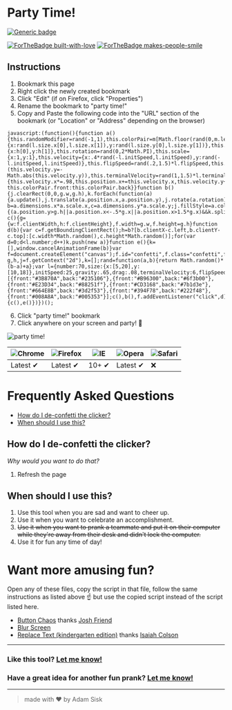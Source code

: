 # Party Time!
[![Generic badge](https://img.shields.io/badge/Version-2.0.1-blue.svg)](https://shields.io/)

[![ForTheBadge built-with-love](http://ForTheBadge.com/images/badges/built-with-love.svg)](https://GitHub.com/Naereen/)
[![ForTheBadge makes-people-smile](http://ForTheBadge.com/images/badges/makes-people-smile.svg)](http://ForTheBadge.com)

## Instructions
1. Bookmark this page
2. Right click the newly created bookmark
3. Click "Edit" (if on Firefox, click "Properties")
4. Rename the bookmark to "party time!"
5. Copy and Paste the following code into the "URL" section of the bookmark (or "Location" or "Address" depending on the browser)
```
javascript:(function(){function a(){this.randomModifier=rand(-1,1),this.colorPair=m[Math.floor(rand(0,m.length))],this.dimensions={x:rand(l.size.x[0],l.size.x[1]),y:rand(l.size.y[0],l.size.y[1])},this.position={x:h[0],y:h[1]},this.rotation=rand(0,2*Math.PI),this.scale={x:1,y:1},this.velocity={x:.4*rand(-l.initSpeed,l.initSpeed),y:rand(-l.initSpeed,l.initSpeed)},this.flipSpeed=rand(.2,1.5)*l.flipSpeed,this.position.y<=g.h&&(this.velocity.y=-Math.abs(this.velocity.y)),this.terminalVelocity=rand(1,1.5)*l.terminalVelocity,this.update=function(){this.velocity.x*=.98,this.position.x+=this.velocity.x,this.velocity.y+=this.randomModifier*l.drag,this.velocity.y+=l.gravity,this.velocity.y=Math.min(this.velocity.y,this.terminalVelocity),this.position.y+=this.velocity.y,this.scale.y=Math.cos((this.position.y+this.randomModifier)*this.flipSpeed),this.color=0<this.scale.y?this.colorPair.front:this.colorPair.back}}function b(){j.clearRect(0,0,g.w,g.h),k.forEach(function(a){a.update(),j.translate(a.position.x,a.position.y),j.rotate(a.rotation);var b=a.dimensions.x*a.scale.x,c=a.dimensions.y*a.scale.y;j.fillStyle=a.color,j.fillRect(-.5*b,-.5*c,b,c),j.setTransform(1,0,0,1,0,0)}),k.forEach(function(a,b){(a.position.y>g.h||a.position.x<-.5*g.x||a.position.x>1.5*g.x)&&k.splice(b,1)}),window.requestAnimationFrame(b)}function c(){g={w:f.clientWidth,h:f.clientHeight},f.width=g.w,f.height=g.h}function d(b){var c=f.getBoundingClientRect();h=b?[b.clientX-c.left,b.clientY-c.top]:[c.width*Math.random(),c.height*Math.random()];for(var d=0;d<l.number;d++)k.push(new a)}function e(){k=[],window.cancelAnimationFrame(b)}var f=document.createElement("canvas");f.id="confetti",f.class="confetti",f.style.width="100%",f.style.height="100vh",f.style.position="fixed",f.style.zIndex="99999",document.body.insertBefore(f,document.body.firstElementChild);var g,h,j=f.getContext("2d"),k=[];rand=function(a,b){return Math.random()*(b-a)+a};var l={number:70,size:{x:[5,20],y:[10,18]},initSpeed:25,gravity:.65,drag:.08,terminalVelocity:6,flipSpeed:.017},m=[{front:"#3B870A",back:"#235106"},{front:"#B96300",back:"#6f3b00"},{front:"#E23D34",back:"#88251f"},{front:"#CD3168",back:"#7b1d3e"},{front:"#664E8B",back:"#3d2f53"},{front:"#394F78",back:"#222f48"},{front:"#008A8A",back:"#005353"}];c(),b(),f.addEventListener("click",d),window.addEventListener("resize",function(){c(),e()})})();

```
6. Click "party time!" bookmark
7. Click anywhere on your screen and party! 🎉

![party time!](https://media.giphy.com/media/9G5bX9nXYfmmatgn0B/giphy.gif)

![Chrome](https://raw.githubusercontent.com/alrra/browser-logos/master/src/chrome/chrome_48x48.png) | ![Firefox](https://raw.githubusercontent.com/alrra/browser-logos/master/src/firefox/firefox_48x48.png) | ![IE](https://raw.githubusercontent.com/alrra/browser-logos/master/src/edge/edge_48x48.png) | ![Opera](https://raw.githubusercontent.com/alrra/browser-logos/master/src/opera/opera_48x48.png) | ![Safari](https://raw.githubusercontent.com/alrra/browser-logos/master/src/safari/safari_48x48.png)
--- | --- | --- | --- | --- |
Latest ✔ | Latest ✔ | 10+ ✔ | Latest ✔ | ❌ |

# Frequently Asked Questions

- [How do I de-confetti the clicker?](#how-do-i-de-confetti-the-clicker)
- [When should I use this?](#when-should-i-use-this)

## How do I de-confetti the clicker?
*Why would you want to do that?*

1. Refresh the page

## When should I use this?

1. Use this tool when you are sad and want to cheer up.
2. Use it when you want to celebrate an accomplishment.
3. ~~Use it when you want to prank a teammate and put it on their computer while they're away from their desk and didn't lock the computer.~~
4. Use it for fun any time of day!


# Want more amusing fun?
Open any of these files, copy the script in that file, follow the same instructions as listed above ☝️ but use the copied script instead of the script listed here.

- [Button Chaos](button-chaos.md) thanks [Josh Friend](https://github.com/joshwhatk)
- [Blur Screen](blur-screen.md)
- [Replace Text (kindergarten edition)](replace-text.md) thanks [Isaiah Colson](https://github.com/isaiahcolson)

---
### Like this tool? [Let me know!](mailto:sisk@hey.com?subject=Hey%20I%20really%20like%20party%20time!)
### Have a great idea for another fun prank? [Let me know!](mailto:sisk@hey.com?subject=Hey%20I%20have%20an%20idea%20for%20a%20fun%20prank!)
---


> made with ♥️ by Adam Sisk
